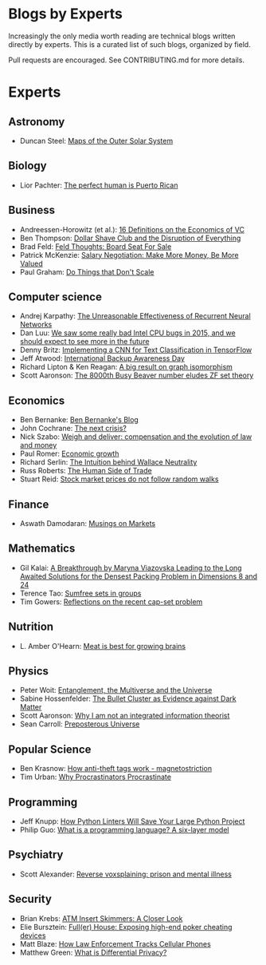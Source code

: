 # Blogs by Experts

Increasingly the only media worth reading are technical blogs written directly
by experts. This is a curated list of such blogs, organized by field.

Pull requests are encouraged. See CONTRIBUTING.md for more details.

# Experts

## Astronomy

 - Duncan Steel: [Maps of the Outer Solar System](http://www.duncansteel.com/archives/2140)

## Biology

 - Lior Pachter: [The perfect human is Puerto Rican](https://liorpachter.wordpress.com/2014/12/02/the-perfect-human-is-puerto-rican/)

## Business

 - Andreessen-Horowitz (et al.): [16 Definitions on the Economics of VC](http://a16z.com/2016/09/11/vc-economics/)
 - Ben Thompson: [Dollar Shave Club and the Disruption of Everything](https://stratechery.com/2016/dollar-shave-club-and-the-disruption-of-everything/)
 - Brad Feld: [Feld Thoughts: Board Seat For Sale](http://www.feld.com/archives/2016/12/board-seat-sale.html)
 - Patrick McKenzie: [Salary Negotiation: Make More Money, Be More Valued](http://www.kalzumeus.com/2012/01/23/salary-negotiation/)
 - Paul Graham: [Do Things that Don't Scale](http://paulgraham.com/ds.html)

## Computer science

 - Andrej Karpathy: [The Unreasonable Effectiveness of Recurrent Neural Networks](https://karpathy.github.io/2015/05/21/rnn-effectiveness/)
 - Dan Luu: [We saw some really bad Intel CPU bugs in 2015, and we should expect to see more in the future](http://danluu.com/cpu-bugs/)
 - Denny Britz: [Implementing a CNN for Text Classification in TensorFlow](http://www.wildml.com/2015/12/implementing-a-cnn-for-text-classification-in-tensorflow/)
 - Jeff Atwood: [International Backup Awareness Day](https://blog.codinghorror.com/international-backup-awareness-day/)
 - Richard Lipton & Ken Reagan: [A big result on graph isomorphism](https://rjlipton.wordpress.com/2015/11/04/a-big-result-on-graph-isomorphism/)
 - Scott Aaronson: [The 8000th Busy Beaver number eludes ZF set theory](http://www.scottaaronson.com/blog/?p=2725)

## Economics

 - Ben Bernanke: [Ben Bernanke's Blog](https://www.brookings.edu/blog/ben-bernanke/2016/10/19/are-americans-better-off-than-they-were-a-decade-or-two-ago/)
 - John Cochrane: [The next crisis?](http://johnhcochrane.blogspot.com/2016/12/the-next-crisis.html)
 - Nick Szabo: [Weigh and deliver: compensation and the evolution of law and money](https://unenumerated.blogspot.com/2016/12/weigh-and-deliver-compensation-and.html)
 - Paul Romer: [Economic growth](https://paulromer.net/economic-growth-2/)
 - Richard Serlin: [The Intuition behind Wallace Neutrality](http://richardhserlin.blogspot.com/2015/07/the-intuition-behind-wallace-neutrality.html)
 - Russ Roberts: [The Human Side of Trade](http://russroberts.info/human-side-trade/)
 - Stuart Reid: [Stock market prices do not follow random walks](http://www.turingfinance.com/stock-market-prices-do-not-follow-random-walks/)
 
## Finance

 - Aswath Damodaran: [Musings on Markets](http://aswathdamodaran.blogspot.com/2016/12/active-investing-rest-in-peace-or.html)

## Mathematics

 - Gil Kalai: [A Breakthrough by Maryna Viazovska Leading to the Long Awaited Solutions for the Densest Packing Problem in Dimensions 8 and 24](https://gilkalai.wordpress.com/2016/03/23/a-breakthrough-by-maryna-viazovska-lead-to-the-long-awaited-solutions-for-the-densest-packing-problem-in-dimensions-8-and-24/)
 - Terence Tao: [Sumfree sets in groups](https://terrytao.wordpress.com/2016/03/11/sumfree-sets-in-groups/)
 - Tim Gowers: [Reflections on the recent cap-set problem](https://gowers.wordpress.com/2016/05/19/reflections-on-the-recent-solution-of-the-cap-set-problem-i/)

## Nutrition

 - L. Amber O'Hearn: [Meat is best for growing brains](http://www.ketotic.org/2015/03/meat-is-best-for-growing-brains.html)

## Physics

 - Peter Woit: [Entanglement, the Multiverse and the Universe](http://www.math.columbia.edu/~woit/wordpress/?p=8918)
 - Sabine Hossenfelder: [The Bullet Cluster as Evidence against Dark Matter](https://backreaction.blogspot.de/2017/01/the-bullet-cluster-as-evidence-against.html)
 - Scott Aaronson: [Why I am not an integrated information theorist](http://www.scottaaronson.com/blog/?p=1799)
 - Sean Carroll: [Preposterous Universe](https://www.preposterousuniverse.com/blog/)

## Popular Science

 - Ben Krasnow: [How anti-theft tags work - magnetostriction](http://benkrasnow.blogspot.com/2015/11/how-anti-theft-tags-work.html)
 - Tim Urban: [Why Procrastinators Procrastinate](http://waitbutwhy.com/2013/10/why-procrastinators-procrastinate.html)

## Programming

 - Jeff Knupp: [How Python Linters Will Save Your Large Python Project](https://jeffknupp.com/blog/2016/12/09/how-python-linters-will-save-your-large-python-project/)
 - Philip Guo: [What is a programming language? A six-layer model](http://www.pgbovine.net/what-is-a-programming-language.htm)

## Psychiatry

 - Scott Alexander: [Reverse voxsplaining: prison and mental illness](http://slatestarcodex.com/2016/03/07/reverse-voxsplaining-prison-and-mental-illness/)

## Security

 - Brian Krebs: [ATM Insert Skimmers: A Closer Look](https://krebsonsecurity.com/2016/11/atm-insert-skimmers-a-closer-look/)
 - Elie Bursztein: [Full(er) House: Exposing high-end poker cheating devices](https://www.elie.net/blog/security/fuller-house-exposing-high-end-poker-cheating-devices)
 - Matt Blaze: [How Law Enforcement Tracks Cellular Phones](http://www.crypto.com/blog/celltapping)
 - Matthew Green: [What is Differential Privacy?](https://blog.cryptographyengineering.com/2016/06/15/what-is-differential-privacy/)
